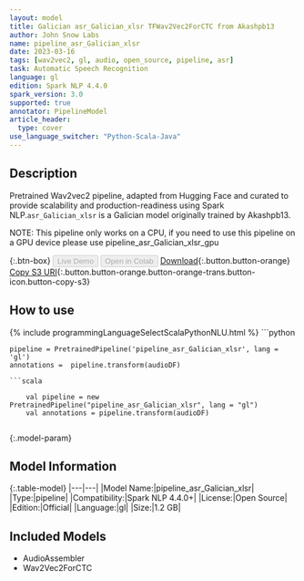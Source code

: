 ```yaml
---
layout: model
title: Galician asr_Galician_xlsr TFWav2Vec2ForCTC from Akashpb13
author: John Snow Labs
name: pipeline_asr_Galician_xlsr
date: 2023-03-16
tags: [wav2vec2, gl, audio, open_source, pipeline, asr]
task: Automatic Speech Recognition
language: gl
edition: Spark NLP 4.4.0
spark_version: 3.0
supported: true
annotator: PipelineModel
article_header:
  type: cover
use_language_switcher: "Python-Scala-Java"
---
```


## Description

Pretrained Wav2vec2  pipeline, adapted from Hugging Face and curated to provide scalability and production-readiness using Spark NLP.`asr_Galician_xlsr` is a Galician model originally trained by Akashpb13.

NOTE: This pipeline only works on a CPU, if you need to use this pipeline on a GPU device please use pipeline_asr_Galician_xlsr_gpu

{:.btn-box}
<button class="button button-orange" disabled>Live Demo</button>
<button class="button button-orange" disabled>Open in Colab</button>
[Download](https://s3.amazonaws.com/auxdata.johnsnowlabs.com/public/models/pipeline_asr_Galician_xlsr_gl_4.4.0_3.0_1678968265895.zip){:.button.button-orange}
[Copy S3 URI](s3://auxdata.johnsnowlabs.com/public/models/pipeline_asr_Galician_xlsr_gl_4.4.0_3.0_1678968265895.zip){:.button.button-orange.button-orange-trans.button-icon.button-copy-s3}

## How to use



<div class="tabs-box" markdown="1">
{% include programmingLanguageSelectScalaPythonNLU.html %}
```python

    pipeline = PretrainedPipeline('pipeline_asr_Galician_xlsr', lang = 'gl')
    annotations =  pipeline.transform(audioDF)
    
```
```scala

    val pipeline = new PretrainedPipeline("pipeline_asr_Galician_xlsr", lang = "gl")
    val annotations = pipeline.transform(audioDF)
    
```
</div>

{:.model-param}
## Model Information

{:.table-model}
|---|---|
|Model Name:|pipeline_asr_Galician_xlsr|
|Type:|pipeline|
|Compatibility:|Spark NLP 4.4.0+|
|License:|Open Source|
|Edition:|Official|
|Language:|gl|
|Size:|1.2 GB|

## Included Models

- AudioAssembler
- Wav2Vec2ForCTC